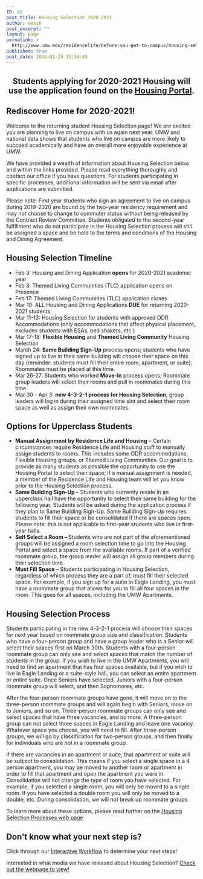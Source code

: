 ```yaml
---
ID: 82
post_title: Housing Selection 2020-2021
author: mesch
post_excerpt: ""
layout: page
permalink: >
  http://www.umw.edu/residencelife/before-you-get-to-campus/housing-selection/
published: true
post_date: 2016-01-29 15:54:49
---
```

<h2 style="text-align: center"><strong>Students applying for 2020-2021 Housing will use the application found on the <a href="https://umw.starrezhousing.com/starrezportal" target="_blank" rel="noopener noreferrer"><u>Housing Portal</u></a>.</strong></h2>
<h2><strong>Rediscover Home for 2020-2021!</strong></h2>
Welcome to the returning student Housing Selection page! We are excited you are planning to live on campus with us again next year. UMW and national data shows that students who live on campus are more likely to succeed academically and have an overall more enjoyable experience at UMW.

We have provided a wealth of information about Housing Selection below and within the links provided. Please read everything thoroughly and contact our office if you have questions. For students participating in specific processes, additional information will be sent via email after applications are submitted.

Please note: First year students who sign an agreement to live on campus during 2019-2020 are bound by the two-year residency requirement and may not choose to change to commuter status without being released by the Contract Review Committee. Students obligated to the second-year fulfillment who do not participate in the Housing Selection process will still be assigned a space and be held to the terms and conditions of the Housing and Dining Agreement.
<h2><strong>Housing Selection Timeline</strong></h2>
<ul>
 	<li>Feb 3: Housing and Dining Application <strong>opens</strong> for 2020-2021 academic year</li>
 	<li>Feb 3: Themed Living Communities (TLC) application opens on Presence</li>
 	<li>Feb 17: Themed Living Communities (TLC) application closes</li>
 	<li>Mar 10: ALL Housing and Dining Applications <strong>DUE</strong> for returning 2020-2021 students</li>
 	<li>Mar 11-13: Housing Selection for students with approved ODR Accommodations (only accommodations that affect physical placement, excludes students with ESAs, bed shakers, etc.)</li>
 	<li>Mar 17-18: <strong>Flexible Housing</strong> and <strong>Themed Living Community</strong> Housing Selection</li>
 	<li>March 24: <strong>Same Building Sign-Up</strong> process opens; students who have signed up to live in their same building will choose their space on this day (reminder: students must fill their entire room, apartment, or suite). Roommates must be placed at this time.</li>
 	<li>Mar 26-27: Students who worked <strong>Move-In</strong> process opens; Roommate group leaders will select their rooms and pull in roommates during this time</li>
 	<li>Mar 30 - Apr 3: <strong>new 4-3-2-1 process for Housing Selection</strong>; group leaders will log in during their assigned time slot and select their room space as well as assign their own roommates</li>
</ul>
<h2><strong>Options for Upperclass Students</strong></h2>
<ul>
 	<li><strong>Manual Assignment by Residence Life and Housing</strong> – Certain circumstances require Residence Life and Housing staff to manually assign students to rooms. This includes some ODR accommodations, Flexible Housing groups, or Themed Living Communities. Our goal is to provide as many students as possible the opportunity to use the Housing Portal to select their space; if a manual assignment is needed, a member of the Residence Life and Housing team will let you know prior to the Housing Selection process.</li>
 	<li><strong>Same Building Sign-Up</strong> – Students who currently reside in an upperclass hall have the opportunity to select their same building for the following year. Students will be asked during the application process if they plan to Same Building Sign-Up. Same Building Sign-Up requires students to fill their space or be consolidated if there are spaces open. Please note: this is not applicable to first-year students who live in first-year halls.</li>
 	<li><strong>Self Select a Room – </strong>Students who are not part of the aforementioned groups will be assigned a room selection time to go into the Housing Portal and select a space from the available rooms. If part of a verified roommate group, the group leader will assign all group members during their selection time.</li>
 	<li><strong>Must Fill Space</strong> – Students participating in Housing Selection, regardless of which process they are a part of, must fill their selected space. For example, if you sign up for a suite in Eagle Landing, you must have a roommate group that allows for you to fill all four spaces in the room. This goes for all spaces, including the UMW Apartments.</li>
</ul>
<h2>Housing Selection Process</h2>
Students participating in the new 4-3-2-1 process will choose their spaces for next year based on roommate group size and classification. Students who have a four-person group and have a group leader who is a Senior will select their spaces first on March 30th. Students with a four-person roommate group can only see and select spaces that match the number of students in the group. If you wish to live in the UMW Apartments, you will need to find an apartment that has four spaces available, but if you wish to live in Eagle Landing or a suite-style hall, you can select an entire apartment or entire suite. Once Seniors have selected, Juniors with a four-person roommate group will select, and then Sophomores, etc.

After the four-person roommate groups have gone, it will move on to the three-person roommate groups and will again begin with Seniors, move on to Juniors, and so on. Three-person roommate groups can only see and select spaces that have three vacancies, and no more. A three-person group can not select three spaces in Eagle Landing and leave one vacancy. Whatever space you choose, you will need to fill. After three-person groups, we will go by classification for two-person groups, and then finally for individuals who are not in a roommate group.

If there are vacancies in an apartment or suite, that apartment or suite will be subject to consolidation. This means if you select a single space in a 4 person apartment, you may be moved to another room or apartment in order to fill that apartment and open the apartment you were in. Consolidation will not change the type of room you have selected. For example, if you selected a single room, you will only be moved to a single room. If you have selected a double room you will only be moved to a double, etc. During consolidation, we will not break up roommate groups.

To learn more about these options, please read further on the <u><a href="http://www.umw.edu/residencelife/before-you-get-to-campus/housing-selection/processes/">Housing Selection Processes web page</a></u>
<h2>Don't know what your next step is?</h2>
Click through our <a href="https://docs.google.com/presentation/d/1mTZ_hHIvdFySGIkWQp0QFPbpNKYItlvaBbJ7B4jqGMY/present?usp=sharing" target="_blank" rel="noopener noreferrer">Interactive Workflow</a> to determine your next steps!

Interested in what media we have released about Housing Selection? <a href="http://www.umw.edu/residencelife/before-you-get-to-campus/housing-selection/housing-selection-media/" target="_blank" rel="noopener noreferrer">Check out the webpage to view!</a>